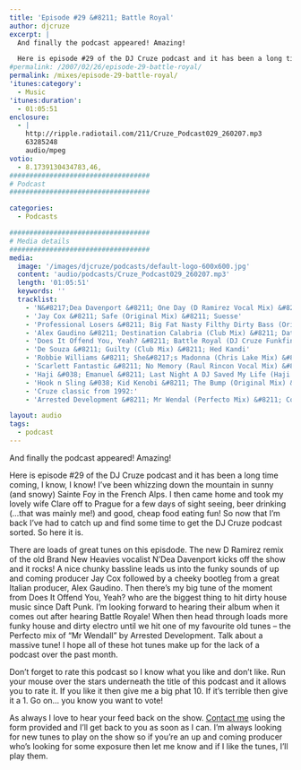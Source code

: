 ```yaml
---
title: 'Episode #29 &#8211; Battle Royal'
author: djcruze
excerpt: |
  And finally the podcast appeared! Amazing!

  Here is episode #29 of the DJ Cruze podcast and it has been a long time coming, I know, I know! I've been whizzing down the mountain in sunny (and snowy) Sainte Foy in the French Alps. I then came home and took my lovely wife Clare off to Prague for a few days of sight seeing, beer drinking (...that was mainly me!) and good, cheap food eating fun! So now that I'm back I've had to catch up and find some time to get the DJ Cruze podcast sorted. So here it is...
#permalink: /2007/02/26/episode-29-battle-royal/
permalink: /mixes/episode-29-battle-royal/
'itunes:category':
  - Music
'itunes:duration':
  - 01:05:51
enclosure:
  - |
    http://ripple.radiotail.com/211/Cruze_Podcast029_260207.mp3
    63285248
    audio/mpeg
votio:
  - 8.1739130434783,46,
###################################
# Podcast
###################################

categories:
  - Podcasts

###################################
# Media details
###################################
media:
  image: '/images/djcruze/podcasts/default-logo-600x600.jpg'
  content: 'audio/podcasts/Cruze_Podcast029_260207.mp3'
  length: '01:05:51'
  keywords: ''
  tracklist:
    - 'N&#8217;Dea Davenport &#8211; One Day (D Ramirez Vocal Mix) &#8211; Dozer Records'
    - 'Jay Cox &#8211; Safe (Original Mix) &#8211; Suesse'
    - 'Professional Losers &#8211; Big Fat Nasty Filthy Dirty Bass (Original Mix) &#8211; Southern Fried Recordings'
    - 'Alex Gaudino &#8211; Destination Calabria (Club Mix) &#8211; Data Records'
    - 'Does It Offend You, Yeah? &#8211; Battle Royal (DJ Cruze Funkfinders Edit) &#8211; CDR'
    - 'De Souza &#8211; Guilty (Club Mix) &#8211; Hed Kandi'
    - 'Robbie Williams &#8211; She&#8217;s Madonna (Chris Lake Mix) &#8211; EMI'
    - 'Scarlett Fantastic &#8211; No Memory (Raul Rincon Vocal Mix) &#8211; Boss Records'
    - 'Haji &#038; Emanuel &#8211; Last Night A DJ Saved My Life (Haji &#038; Emanuel Remix) &#8211; Apollo Records'
    - 'Hook n Sling &#038; Kid Kenobi &#8211; The Bump (Original Mix) &#8211; CR2 Records'
    - 'Cruze classic from 1992:'
    - 'Arrested Development &#8211; Mr Wendal (Perfecto Mix) &#8211; Cooltempo'

layout: audio
tags:
  - podcast
---
```


And finally the podcast appeared! Amazing!

Here is episode #29 of the DJ Cruze podcast and it has been a long time coming, I know, I know! I&#8217;ve been whizzing down the mountain in sunny (and snowy) Sainte Foy in the French Alps. I then came home and took my lovely wife Clare off to Prague for a few days of sight seeing, beer drinking (&#8230;that was mainly me!) and good, cheap food eating fun! So now that I&#8217;m back I&#8217;ve had to catch up and find some time to get the DJ Cruze podcast sorted. So here it is.

There are loads of great tunes on this episdode. The new D Ramirez remix of the old Brand New Heavies vocalist N&#8217;Dea Davenport kicks off the show and it rocks! A nice chunky bassline leads us into the funky sounds of up and coming producer Jay Cox followed by a cheeky bootleg from a great Italian producer, Alex Gaudino. Then there&#8217;s my big tune of the moment from Does It Offend You, Yeah? who are the biggest thing to hit dirty house music since Daft Punk. I&#8217;m looking forward to hearing their album when it comes out after hearing Battle Royale! When then head through loads more funky house and dirty electro until we hit one of my favourite old tunes &#8211; the Perfecto mix of &#8220;Mr Wendall&#8221; by Arrested Development. Talk about a massive tune! I hope all of these hot tunes make up for the lack of a podcast over the past month.

Don&#8217;t forget to rate this podcast so I know what you like and don&#8217;t like. Run your mouse over the stars underneath the title of this podcast and it allows you to rate it. If you like it then give me a big phat 10. If it&#8217;s terrible then give it a 1. Go on&#8230; you know you want to vote!

As always I love to hear your feed back on the show. [Contact me][1] using the form provided and I&#8217;ll get back to you as soon as I can. I&#8217;m always looking for new tunes to play on the show so if you&#8217;re an up and coming producer who&#8217;s looking for some exposure then let me know and if I like the tunes, I&#8217;ll play them.

[1]: /contact
